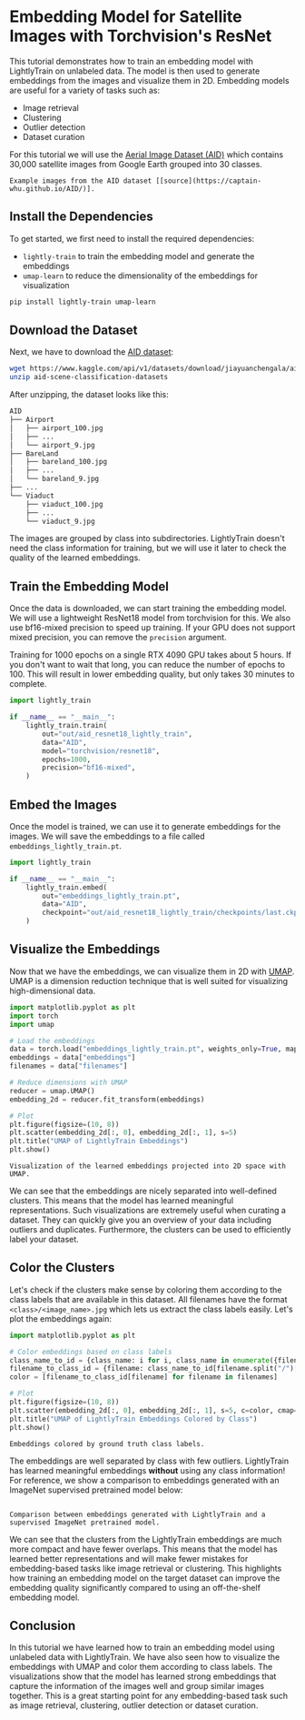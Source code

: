 # Embedding Model for Satellite Images with Torchvision's ResNet

This tutorial demonstrates how to train an embedding model with LightlyTrain on
unlabeled data. The model is then used to generate embeddings from the images and
visualize them in 2D. Embedding models are useful for a variety of tasks such as:

- Image retrieval
- Clustering
- Outlier detection
- Dataset curation

For this tutorial we will use the [Aerial Image Dataset (AID)](https://captain-whu.github.io/AID/)
which contains 30,000 satellite images from Google Earth grouped into 30 classes.

```{figure} https://captain-whu.github.io/AID/aid-dataset.png
Example images from the AID dataset [[source](https://captain-whu.github.io/AID/)].
```

## Install the Dependencies

To get started, we first need to install the required dependencies:

- `lightly-train` to train the embedding model and generate the embeddings
- `umap-learn` to reduce the dimensionality of the embeddings for visualization

```bash
pip install lightly-train umap-learn
```

## Download the Dataset

Next, we have to download the [AID dataset](https://captain-whu.github.io/AID/):

```bash
wget https://www.kaggle.com/api/v1/datasets/download/jiayuanchengala/aid-scene-classification-datasets
unzip aid-scene-classification-datasets
```

After unzipping, the dataset looks like this:

```bash
AID
├── Airport
│   ├── airport_100.jpg
│   ├── ...
│   └── airport_9.jpg
├── BareLand
│   ├── bareland_100.jpg
│   ├── ...
│   └── bareland_9.jpg
├── ...
└── Viaduct
    ├── viaduct_100.jpg
    ├── ...
    └── viaduct_9.jpg
```

The images are grouped by class into subdirectories. LightlyTrain doesn't need the
class information for training, but we will use it later to check the quality of the
learned embeddings.

## Train the Embedding Model

Once the data is downloaded, we can start training the embedding model. We will use
a lightweight ResNet18 model from torchvision for this. We also use bf16-mixed precision
to speed up training. If your GPU does not support mixed precision, you can remove the
`precision` argument.

Training for 1000 epochs on a single RTX 4090 GPU takes about 5 hours. If you don't want
to wait that long, you can reduce the number of epochs to 100. This will result in lower
embedding quality, but only takes 30 minutes to complete.

```python
import lightly_train

if __name__ == "__main__":
    lightly_train.train(
        out="out/aid_resnet18_lightly_train",
        data="AID",
        model="torchvision/resnet18",
        epochs=1000,
        precision="bf16-mixed",
    )
```

## Embed the Images

Once the model is trained, we can use it to generate embeddings for the images. We will
save the embeddings to a file called `embeddings_lightly_train.pt`.

```python
import lightly_train

if __name__ == "__main__":
    lightly_train.embed(
        out="embeddings_lightly_train.pt",
        data="AID",
        checkpoint="out/aid_resnet18_lightly_train/checkpoints/last.ckpt",
    )
```

## Visualize the Embeddings

Now that we have the embeddings, we can visualize them in 2D with [UMAP](https://umap-learn.readthedocs.io/en/latest/).
UMAP is a dimension reduction technique that is well suited for visualizing
high-dimensional data.

```python
import matplotlib.pyplot as plt
import torch
import umap

# Load the embeddings
data = torch.load("embeddings_lightly_train.pt", weights_only=True, map_location="cpu")
embeddings = data["embeddings"]
filenames = data["filenames"]

# Reduce dimensions with UMAP
reducer = umap.UMAP()
embedding_2d = reducer.fit_transform(embeddings)

# Plot
plt.figure(figsize=(10, 8))
plt.scatter(embedding_2d[:, 0], embedding_2d[:, 1], s=5)
plt.title("UMAP of LightlyTrain Embeddings")
plt.show()
```

```{figure} /_static/images/tutorials/embedding/umap_lightly_train.jpg
Visualization of the learned embeddings projected into 2D space with UMAP.
```

We can see that the embeddings are nicely separated into well-defined clusters. This
means that the model has learned meaningful representations. Such visualizations are
extremely useful when curating a dataset. They can quickly give you an overview of your
data including outliers and duplicates. Furthermore, the clusters can be used to
efficiently label your dataset.

## Color the Clusters

Let's check if the clusters make sense by coloring them according to the class labels
that are available in this dataset. All filenames have the format `<class>/<image_name>.jpg`
which lets us extract the class labels easily. Let's plot the embeddings again:

```python skip_ruff
import matplotlib.pyplot as plt

# Color embeddings based on class labels
class_name_to_id = {class_name: i for i, class_name in enumerate({filename.split("/")[0] for filename in filenames})}
filename_to_class_id = {filename: class_name_to_id[filename.split("/")[0]] for filename in filenames}
color = [filename_to_class_id[filename] for filename in filenames]

# Plot
plt.figure(figsize=(10, 8))
plt.scatter(embedding_2d[:, 0], embedding_2d[:, 1], s=5, c=color, cmap="tab20")
plt.title("UMAP of LightlyTrain Embeddings Colored by Class")
plt.show()
```

```{figure} /_static/images/tutorials/embedding/umap_lightly_train_colored.jpg
Embeddings colored by ground truth class labels.
```

The embeddings are well separated by class with few outliers. LightlyTrain has learned
meaningful embeddings **without** using any class information! For reference, we show a
comparison to embeddings generated with an ImageNet supervised pretrained model below:

```{figure} /_static/images/tutorials/embedding/umap_lightly_train_imagenet_colored.jpg

Comparison between embeddings generated with LightlyTrain and a supervised ImageNet pretrained model.
```

<!--
The above image was generated with the following code:

```python skip_ruff

import lightly_train
import matplotlib.pyplot as plt
import torch
import umap

lightly_train.train(
    out="out/aid_resnet18_imagenet",
    data="AID",
    model="torchvision/resnet18",
    model_args={"weights": "IMAGENET1K_V1"},
    epochs=0,
)


lightly_train.embed(
    out="embeddings_imagenet.pt",
    data="AID",
    checkpoint="out/aid_resnet18_imagenet/checkpoints/last.ckpt",
)


# Load the embeddings
data_imagenet = torch.load("embeddings_imagenet.pt", weights_only=True, map_location="cpu")
embeddings_imagenet = data_imagenet["embeddings"]
filenames_imagenet = data_imagenet["filenames"]

# Reduce dimensions with UMAP
reducer_imagenet = umap.UMAP()
embedding_2d_imagenet = reducer.fit_transform(embeddings_imagenet)

# Color
color_imagenet = [filename_to_class_id[filename] for filename in filenames_imagenet]

# Plot
fig, axs = plt.subplots(ncols=2, figsize=(16, 8))
axs[0].scatter(embedding_2d[:, 0], embedding_2d[:, 1], s=5, c=color, cmap="tab20")
axs[1].scatter(embedding_2d_imagenet[:, 0], embedding_2d_imagenet[:, 1], s=5, c=color_imagenet, cmap="tab20")
axs[0].set_title("UMAP of LightlyTrain Embeddings")
axs[1].set_title("UMAP of ImageNet Supervised Embeddings")
axs[0].axis("off")
axs[1].axis("off")
plt.savefig("umap_lightly_train_imagenet_colored.jpg", bbox_inches="tight")
plt.show()
```
-->

We can see that the clusters from the LightlyTrain embeddings are much more compact
and have fewer overlaps. This means that the model has learned better representations
and will make fewer mistakes for embedding-based tasks like image retrieval or
clustering. This highlights how training an embedding model on the target dataset can
improve the embedding quality significantly compared to using an off-the-shelf
embedding model.

## Conclusion

In this tutorial we have learned how to train an embedding model using unlabeled data
with LightlyTrain. We have also seen how to visualize the embeddings with UMAP and
color them according to class labels. The visualizations show that the model has learned
strong embeddings that capture the information of the images well and group similar
images together. This is a great starting point for any embedding-based task such as
image retrieval, clustering, outlier detection or dataset curation.

